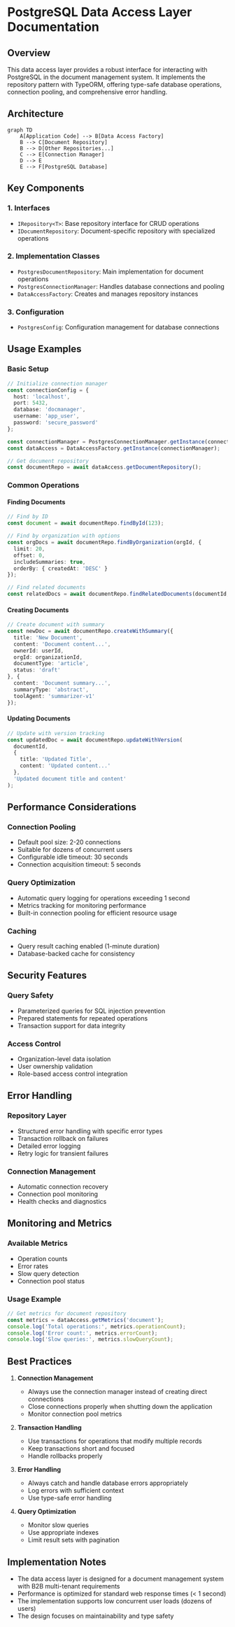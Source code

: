 # PostgreSQL Data Access Layer Documentation

## Overview
This data access layer provides a robust interface for interacting with PostgreSQL in the document management system. It implements the repository pattern with TypeORM, offering type-safe database operations, connection pooling, and comprehensive error handling.

## Architecture

```mermaid
graph TD
    A[Application Code] --> B[Data Access Factory]
    B --> C[Document Repository]
    B --> D[Other Repositories...]
    C --> E[Connection Manager]
    D --> E
    E --> F[PostgreSQL Database]
```

## Key Components

### 1. Interfaces
- `IRepository<T>`: Base repository interface for CRUD operations
- `IDocumentRepository`: Document-specific repository with specialized operations

### 2. Implementation Classes
- `PostgresDocumentRepository`: Main implementation for document operations
- `PostgresConnectionManager`: Handles database connections and pooling
- `DataAccessFactory`: Creates and manages repository instances

### 3. Configuration
- `PostgresConfig`: Configuration management for database connections

## Usage Examples

### Basic Setup
```typescript
// Initialize connection manager
const connectionConfig = {
  host: 'localhost',
  port: 5432,
  database: 'docmanager',
  username: 'app_user',
  password: 'secure_password'
};

const connectionManager = PostgresConnectionManager.getInstance(connectionConfig);
const dataAccess = DataAccessFactory.getInstance(connectionManager);

// Get document repository
const documentRepo = await dataAccess.getDocumentRepository();
```

### Common Operations

#### Finding Documents
```typescript
// Find by ID
const document = await documentRepo.findById(123);

// Find by organization with options
const orgDocs = await documentRepo.findByOrganization(orgId, {
  limit: 20,
  offset: 0,
  includeSummaries: true,
  orderBy: { createdAt: 'DESC' }
});

// Find related documents
const relatedDocs = await documentRepo.findRelatedDocuments(documentId, 2);
```

#### Creating Documents
```typescript
// Create document with summary
const newDoc = await documentRepo.createWithSummary({
  title: 'New Document',
  content: 'Document content...',
  ownerId: userId,
  orgId: organizationId,
  documentType: 'article',
  status: 'draft'
}, {
  content: 'Document summary...',
  summaryType: 'abstract',
  toolAgent: 'summarizer-v1'
});
```

#### Updating Documents
```typescript
// Update with version tracking
const updatedDoc = await documentRepo.updateWithVersion(
  documentId,
  {
    title: 'Updated Title',
    content: 'Updated content...'
  },
  'Updated document title and content'
);
```

## Performance Considerations

### Connection Pooling
- Default pool size: 2-20 connections
- Suitable for dozens of concurrent users
- Configurable idle timeout: 30 seconds
- Connection acquisition timeout: 5 seconds

### Query Optimization
- Automatic query logging for operations exceeding 1 second
- Metrics tracking for monitoring performance
- Built-in connection pooling for efficient resource usage

### Caching
- Query result caching enabled (1-minute duration)
- Database-backed cache for consistency

## Security Features

### Query Safety
- Parameterized queries for SQL injection prevention
- Prepared statements for repeated operations
- Transaction support for data integrity

### Access Control
- Organization-level data isolation
- User ownership validation
- Role-based access control integration

## Error Handling

### Repository Layer
- Structured error handling with specific error types
- Transaction rollback on failures
- Detailed error logging
- Retry logic for transient failures

### Connection Management
- Automatic connection recovery
- Connection pool monitoring
- Health checks and diagnostics

## Monitoring and Metrics

### Available Metrics
- Operation counts
- Error rates
- Slow query detection
- Connection pool status

### Usage Example
```typescript
// Get metrics for document repository
const metrics = dataAccess.getMetrics('document');
console.log('Total operations:', metrics.operationCount);
console.log('Error count:', metrics.errorCount);
console.log('Slow queries:', metrics.slowQueryCount);
```

## Best Practices

1. **Connection Management**
   - Always use the connection manager instead of creating direct connections
   - Close connections properly when shutting down the application
   - Monitor connection pool metrics

2. **Transaction Handling**
   - Use transactions for operations that modify multiple records
   - Keep transactions short and focused
   - Handle rollbacks properly

3. **Error Handling**
   - Always catch and handle database errors appropriately
   - Log errors with sufficient context
   - Use type-safe error handling

4. **Query Optimization**
   - Monitor slow queries
   - Use appropriate indexes
   - Limit result sets with pagination

## Implementation Notes

- The data access layer is designed for a document management system with B2B multi-tenant requirements
- Performance is optimized for standard web response times (< 1 second)
- The implementation supports low concurrent user loads (dozens of users)
- The design focuses on maintainability and type safety
